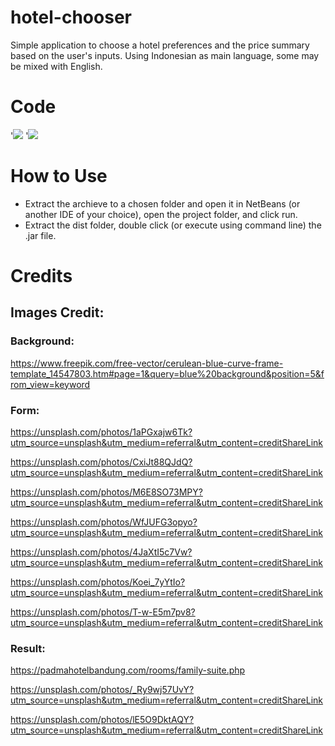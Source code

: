 # hotel-chooser
Simple application to choose a hotel preferences and the price summary based on the user's inputs. Using Indonesian as main language, some may be mixed with English.

# Code
'![](https://img.shields.io/badge/Editor-NetBeans-informational?style=flat&logo=Apache-NetBeans-IDE&logoColor=white&color=1B6AC6)
'![](https://img.shields.io/badge/Code-Java-informational?style=flat&logo=Java&logoColor=white&color=007396)

# How to Use
- Extract the archieve to a chosen folder and open it in NetBeans (or another IDE of your choice), open the project folder, and click run.
- Extract the dist folder, double click (or execute using command line) the .jar file.

# Credits
## Images Credit:
### Background:
https://www.freepik.com/free-vector/cerulean-blue-curve-frame-template_14547803.htm#page=1&query=blue%20background&position=5&from_view=keyword

### Form:
https://unsplash.com/photos/1aPGxajw6Tk?utm_source=unsplash&utm_medium=referral&utm_content=creditShareLink

https://unsplash.com/photos/CxiJt88QJdQ?utm_source=unsplash&utm_medium=referral&utm_content=creditShareLink

https://unsplash.com/photos/M6E8SO73MPY?utm_source=unsplash&utm_medium=referral&utm_content=creditShareLink

https://unsplash.com/photos/WfJUFG3opyo?utm_source=unsplash&utm_medium=referral&utm_content=creditShareLink

https://unsplash.com/photos/4JaXtI5c7Vw?utm_source=unsplash&utm_medium=referral&utm_content=creditShareLink

https://unsplash.com/photos/Koei_7yYtIo?utm_source=unsplash&utm_medium=referral&utm_content=creditShareLink

https://unsplash.com/photos/T-w-E5m7pv8?utm_source=unsplash&utm_medium=referral&utm_content=creditShareLink
 
### Result:
https://padmahotelbandung.com/rooms/family-suite.php

https://unsplash.com/photos/_Ry9wj57UvY?utm_source=unsplash&utm_medium=referral&utm_content=creditShareLink

https://unsplash.com/photos/lE5O9DktAQY?utm_source=unsplash&utm_medium=referral&utm_content=creditShareLink
